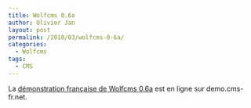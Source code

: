 ```yaml
---
title: Wolfcms 0.6a
author: Olivier Jan
layout: post
permalink: /2010/03/wolfcms-0-6a/
categories:
  - Wolfcms
tags:
  - CMS
--- 
```


La [démonstration française de Wolfcms 0.6a][1] est en ligne sur demo.cms-fr.net.

 [1]: /demo/wolfcms/